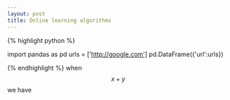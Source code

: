 ```yaml
---
layout: post
title: Online learning algorithms
---
```

{% highlight python %}

import pandas as pd
urls = ['http://google.com']
pd.DataFrame({'url':urls})

{% endhighlight %}
when $$x + y$$ we have
